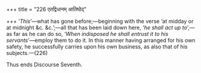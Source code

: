 +++
title = "226 एतद्विधानम् आतिष्ठेद्"

+++
‘*This*’—what has gone before;—beginning with the verse ‘at midday or at
midnight &c. &c.’;—all that has been laid down here, ‘*he shall act up
to*’,—as far as he can do so, ‘*When indisposed he shall entrust it to
his servants*’—employ them to do it. In this manner having arranged for
his own safety, he successfully carries upon his own business, as also
that of his subjects.—(226)

Thus ends Discourse Seventh.



